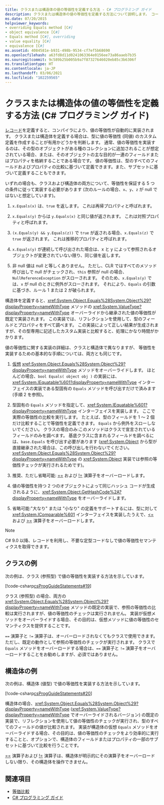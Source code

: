 ```yaml
---
title: クラスまたは構造体の値の等価性を定義する方法 - C# プログラミング ガイド
description: クラスまたは構造体の値の等価性を定義する方法について説明します。 コード例を参照し、使用可能なその他のリソースを確認してください。
ms.date: 07/20/2015
helpviewer_keywords:
- overriding Equals method [C#]
- object equivalence [C#]
- Equals method [C#], overriding
- value equality [C#]
- equivalence [C#]
ms.assetid: 4084581e-b931-498b-9534-cf7ef5b68690
ms.openlocfilehash: a63fd8d11d0241063364e0156ee73a86aaeb7b35
ms.sourcegitcommit: 9c589b25b005b9a7f87327646020eb85c3b6306f
ms.translationtype: HT
ms.contentlocale: ja-JP
ms.lasthandoff: 03/06/2021
ms.locfileid: "102259565"
---
```

# <a name="how-to-define-value-equality-for-a-class-or-struct-c-programming-guide"></a>クラスまたは構造体の値の等価性を定義する方法 (C# プログラミング ガイド)

[レコード](../classes-and-structs/records.md)を定義すると、コンパイラにより、値の等価性が自動的に実装されます。 クラスまたは構造体を定義する場合は、型に値の等価性 (同値) のカスタム定義を作成することが有用かどうかを判断します。 通常、値の等価性を実装するのは、その型のオブジェクトがある種のコレクションに追加されることが想定されている場合、または、そのオブジェクトの主な目的が一連のフィールドまたはプロパティを格納することである場合です。 値の等価性は、型のすべてのフィールドおよびプロパティの比較に基づいて定義できます。また、サブセットに基づいて定義することもできます。

いずれの場合も、クラスおよび構造体の両方について、等価性を保証する 5 つの条件に従って実装する必要があります (次のルールの場合、`x`、`y`、`z` が null ではないと想定しています)。  
  
1. `x.Equals(x)` は、`true` を返します。 これは再帰プロパティと呼ばれます。  
  
2. `x.Equals(y)` からは `y.Equals(x)` と同じ値が返されます。 これは対照プロパティと呼ばれます。  
  
3. `(x.Equals(y) && y.Equals(z))` で `true` が返される場合、`x.Equals(z)` で `true` が返されます。 これは推移的プロパティと呼ばれます。  
  
4. `x.Equals(y)` が連続して呼び出された場合は、x と y によって参照されるオブジェクトが変更されていない限り、同じ値を返します。  
  
5. 非 null 値は null と等しくありません。 ただし、CLR ではすべてのメソッド呼び出しで null がチェックされ、`this` 参照が null の場合、`NullReferenceException` がスローされます。 そのため、`x.Equals(y)` では、`x` が null のときに例外がスローされます。 それにより、`Equals` の引数に基づき、ルール 1 または 2 が破られます。

構造体を定義すると、<xref:System.Object.Equals%28System.Object%29?displayProperty=nameWithType> メソッドの <xref:System.ValueType?displayProperty=nameWithType> オーバーライドから継承された値の等価性が既定で実装されます。 この実装では、リフレクションを使用して、型のフィールドとプロパティをすべて調べます。 この実装によって正しい結果が生成されますが、その型専用に記述したカスタム実装と比較すると、処理にかなり時間がかかります。  
  
値の等価性に関する実装の詳細は、クラスと構造体で異なりますが、 等価性を実装するための基本的な手順については、両方とも同じです。  
  
1. [仮想](../../language-reference/keywords/virtual.md) <xref:System.Object.Equals%28System.Object%29?displayProperty=nameWithType> メソッドをオーバーライドします。 ほとんどの場合、`bool Equals( object obj )` の実装には、<xref:System.IEquatable%601?displayProperty=nameWithType> インターフェイスの実装である型固有の `Equals` メソッドを呼び出すだけで済みます (手順 2 を参照)。  
  
2. 型固有の `Equals` メソッドを指定して、<xref:System.IEquatable%601?displayProperty=nameWithType> インターフェイスを実装します。 ここで実際の等価性の比較を実行します。 たとえば、型のフィールドを 1 ～ 2 個だけ比較することで等価性を定義できます。 `Equals` から例外をスローしないでください。 クラスの場合のみ:このメソッドはクラスで宣言されているフィールドのみを調べます。 基底クラスに含まれるフィールドを調べるには、`base.Equals` を呼び出す必要があります (<xref:System.Object> から型が直接継承された場合は、この呼び出しを行わないでください。<xref:System.Object.Equals%28System.Object%29?displayProperty=nameWithType> の <xref:System.Object> 実装では参照の等価性チェックが実行されるためです)。  
  
3. 推奨、ただし省略可能: [==](../../language-reference/operators/equality-operators.md#equality-operator-) および [!=](../../language-reference/operators/equality-operators.md#inequality-operator-) 演算子をオーバーロードします。  
  
4. 値の等価性を持つ 2 つのオブジェクトによって同じハッシュ コードが生成されるように、<xref:System.Object.GetHashCode%2A?displayProperty=nameWithType> をオーバーライドします。  
  
5. 省略可能:"大なり" または "小なり" の定義をサポートするには、型に対して <xref:System.IComparable%601> インターフェイスを実装したうえで、[<=](../../language-reference/operators/comparison-operators.md#less-than-or-equal-operator-) および [>=](../../language-reference/operators/comparison-operators.md#greater-than-or-equal-operator-) 演算子をオーバーロードします。  

> [!NOTE]
> C# 9.0 以降、レコードを利用し、不要な定型コードなしで値の等価性セマンティクスを取得できます。

## <a name="class-example"></a>クラスの例

次の例は、クラス (参照型) で値の等価性を実装する方法を示しています。

[!code-csharp[csProgGuideStatements#19](~/samples/snippets/csharp/VS_Snippets_VBCSharp/csProgGuideStatements/CS/Statements.cs#19)]

クラス (参照型) の場合、両方の <xref:System.Object.Equals%28System.Object%29?displayProperty=nameWithType> メソッドの既定の実装で、参照の等価性の比較は実行されますが、値の等価性のチェックは実行されません。 実装が仮想メソッドをオーバーライドする場合、その目的は、仮想メソッドに値の等価性のセマンティクスを提供することです。

`==` 演算子と `!=` 演算子は、オーバーロードされなくてもクラスで使用できます。 ただし、既定の動作として参照の等価性のチェックが実行されます。 クラスで `Equals` メソッドをオーバーロードする場合は、`==` 演算子と `!=` 演算子をオーバーロードすることをお勧めしますが、必須ではありません。

## <a name="struct-example"></a>構造体の例

次の例は、構造体 (値型) で値の等価性を実装する方法を示しています。

[!code-csharp[csProgGuideStatements#20](~/samples/snippets/csharp/VS_Snippets_VBCSharp/csProgGuideStatements/CS/Statements.cs#20)]
  
構造体の場合、<xref:System.Object.Equals%28System.Object%29?displayProperty=nameWithType> (<xref:System.ValueType?displayProperty=nameWithType> でオーバーライドされるバージョン) の既定の実装で、リフレクションを使用して値の等価性のチェックが実行され、型のすべてのフィールドの値が比較されます。 実装が構造体の仮想 `Equals` メソッドをオーバーライドする場合、その目的は、値の等価性のチェックをより効率的に実行することと、オプションで、構造体のフィールドまたはプロパティの一部のサブセットに基づいて比較を行うことです。
  
[==](../../language-reference/operators/equality-operators.md#equality-operator-) 演算子および [!=](../../language-reference/operators/equality-operators.md#inequality-operator-) 演算子は、構造体が明示的にその演算子をオーバーロードしない限り、その構造体を操作できません。

## <a name="see-also"></a>関連項目

- [等価比較](equality-comparisons.md)
- [C# プログラミング ガイド](../index.md)
